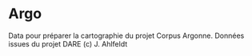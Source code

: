 # Argo
Data pour préparer la cartographie du projet Corpus Argonne.
Données issues du projet DARE (c) J. Ahlfeldt

